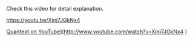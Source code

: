 Check this video for detail explanation.

https://youtu.be/Xjnj7JGkNx4

[Quantext on YouTube](HTTP://img.youtube.com/vi/Xjnj7JGkNx4/0.jpg)](http://www.youtube.com/watch?v=Xjnj7JGkNx4 )
